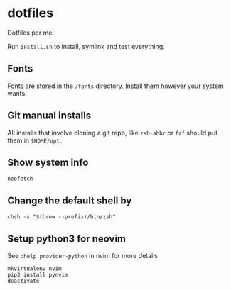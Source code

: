 # dotfiles

Dotfiles per me!

Run `install.sh` to install, symlink and test everything.

## Fonts

Fonts are stored in the `/fonts` directory. Install them however your system wants.

## Git manual installs

All installs that involve cloning a git repo, like `zsh-abbr` or `fzf` should put them in `$HOME/opt`.

## Show system info

`neofetch`

## Change the default shell by

```
chsh -s "$(brew --prefix)/bin/zsh"
```

## Setup python3 for neovim

See `:help provider-python` in nvim for more details

```
mkvirtualenv nvim
pip3 install pynvim
deactivate
```
